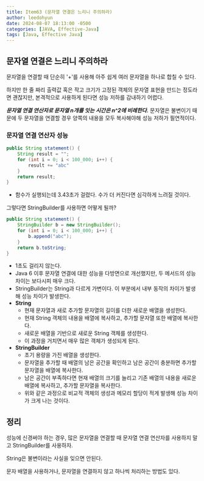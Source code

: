 ```yaml
---
title: Item63 (문자열 연결은 느리니 주의하라)
author: leedohyun
date: 2024-08-07 18:13:00 -0500
categories: [JAVA, Effective-Java]
tags: [Java, Effective Java]
---
```


## 문자열 연결은 느리니 주의하라

문자열을 연결할 때 단순히 '+'를 사용해 아주 쉽게 여러 문자열을 하나로 합칠 수 있다.

하지만 한 줄 짜리 출력값 혹은 작고 크기가 고정된 객체의 문자열 표현을 만드는 정도라면 괜찮지만, 본격적으로 사용하게 된다면 성능 저하를 감내하기 어렵다.

***문자열 연결 연산자로 문자열 n개를 잇는 시간은 n^2에 비례한다.*** 문자열은 불변이기 때문에 두 문자열을 연결할 경우 양쪽의 내용을 모두 복사해야해 성능 저하가 필연적이다.

### 문자열 연결 연산자 성능

```java
public String statement() {
	String result = "";
	for (int i = 0; i < 100_000; i++) {
		result += "abc"
	}
	return result;
}
```

- 함수가 실행되는데 3.43초가 걸렸다. 수가 더 커진다면 심각하게 느려질 것이다.

그렇다면 StringBuilder를 사용하면 어떻게 될까?

```java
public String statement() {
	StringBuilder b = new StringBuilder();
	for (int i = 0; i < 100_000; i++) {
		b.append("abc");
	}
	return b.toString;
}
```

- 1초도 걸리지 않는다.
- Java 6 이후 문자열 연결에 대한 성능을 다방면으로 개선했지만, 두 메서드의 성능 차이는 보다시피 매우 크다.
- StringBuilder는 String과 다르게 가변이다. 이 부분에서 내부 동작의 차이가 발생해 성능 차이가 발생한다.
- **String**
	- 현재 문자열과 새로 추가할 문자열의 길이를 더한 새로운 배열을 생성한다.
	- 현재 String 객체의 내용을 배열에 복사하고, 추가할 문자열 또한 배열에 복사한다.
	- 새로운 배열을 기반으로 새로운 String 객체를 생성한다.
	- 이 과정을 거치면서 매우 많은 객체가 생성되게 된다.
- **StringBuilder**
	- 초기 용량을 가진 배열을 생성한다.
	- 문자열을 추가할 때 배열의 남은 공간을 확인하고 남은 공간이 충분하면 추가할 문자열을 배열에 복사한다.
	- 남은 공간이 부족하다면 현재 배열의 크기를 늘리고 기존 배열의 내용을 새로운 배열에 복사하고, 추가할 문자열을 복사한다.
	- 위와 같은 과정으로 비교적 객체의 생성과 메모리 할당이 적게 발생해 성능 차이가 크게 나는 것이다.

## 정리

성능에 신경써야 하는 경우, 많은 문자열을 연결할 때 문자열 연결 연산자를 사용하지 말고 StringBuilder를 사용하자.

String은 불변이라는 사실을 잊으면 안된다.

문자 배열을 사용하거나, 문자열을 연결하지 않고 하나씩 처리하는 방법도 있다.